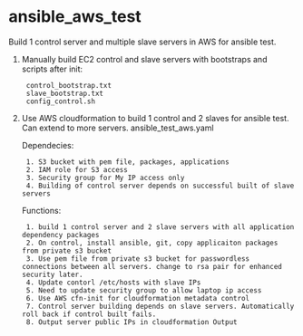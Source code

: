# ansible_aws_test
Build 1 control server and multiple slave servers in AWS for ansible test.

1. Manually build EC2 control and slave servers with bootstraps and scripts after init:
	
		control_bootstrap.txt
		slave_bootstrap.txt
		config_control.sh

2. Use AWS cloudformation to build 1 control and 2 slaves for ansible test. Can extend to more servers.
	ansible_test_aws.yaml
	
	Dependecies:
		
		1. S3 bucket with pem file, packages, applications
		2. IAM role for S3 access
		3. Security group for My IP access only
		4. Building of control server depends on successful built of slave servers
		
	Functions:
	
		1. build 1 control server and 2 slave servers with all application dependency packages 
		2. On control, install ansible, git, copy applicaiton packages from private s3 bucket
		3. Use pem file from private s3 bucket for passwordless connections between all servers. change to rsa pair for enhanced security later.
		4. Update contorl /etc/hosts with slave IPs
		5. Need to update security group to allow laptop ip access
		6. Use AWS cfn-init for cloudformation metadata control
		7. Control server building depends on slave servers. Automatically roll back if control built fails.
		8. Output server public IPs in cloudformation Output
